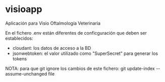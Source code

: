 # visioapp
Aplicación para Visio Oftalmología Veterinaria

En el fichero .env están diferentes de conficguración que deben ser establecidos:
* cloudant: los datos de acceso a la BD
* jsonwebtoken: el valor utilizado como "SuperSecret" para generar los tokens

NOTA: para que git ignore los cambios de este fichero: git update-index --assume-unchanged file
